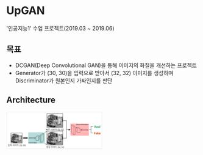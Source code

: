 # UpGAN
'인공지능1' 수업 프로젝트(2019.03 ~ 2019.06)  
## 목표  
- DCGAN(Deep Convolutional GAN)을 통해 이미지의 화질을 개선하는 프로젝트  
- Generator가 (30, 30)을 입력으로 받아서 (32, 32) 이미지를 생성하며 Discriminator가 원본인지 가짜인지를 판단  

## Architecture  
<img src = "./architecture.PNG" width="50%"></center>  
